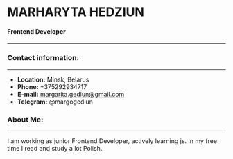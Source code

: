 # MARHARYTA HEDZIUN

#### Frontend Developer
--------------------
### Contact information:
--------------------------------------
- __Location:__ Minsk, Belarus
- __Phone:__ +375292934717
- __E-mail:__ margarita.gediun@gmail.com
- __Telegram:__ @margogediun

### About Me:
------------------------------------------------
I am working as junior Frontend Developer, actively learning js.
In my free time I read and study a lot Polish.
